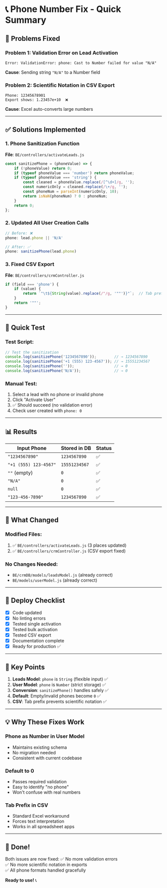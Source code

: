 # 📞 Phone Number Fix - Quick Summary

## 🐛 Problems Fixed

### Problem 1: Validation Error on Lead Activation
```
Error: ValidationError: phone: Cast to Number failed for value "N/A"
```
**Cause**: Sending string `"N/A"` to a Number field

### Problem 2: Scientific Notation in CSV Export
```
Phone: 12345678901
Export shows: 1.23457e+10  ❌
```
**Cause**: Excel auto-converts large numbers

---

## ✅ Solutions Implemented

### 1. Phone Sanitization Function
**File**: `BE/controllers/activateLeads.js`

```javascript
const sanitizePhone = (phoneValue) => {
    if (!phoneValue) return 0;
    if (typeof phoneValue === 'number') return phoneValue;
    if (typeof phoneValue === 'string') {
        const cleaned = phoneValue.replace(/[^\d+]/g, '');
        const numericOnly = cleaned.replace(/\+/g, '');
        const phoneNum = parseInt(numericOnly, 10);
        return isNaN(phoneNum) ? 0 : phoneNum;
    }
    return 0;
};
```

### 2. Updated All User Creation Calls
```javascript
// Before: ❌
phone: lead.phone || 'N/A'

// After: ✅
phone: sanitizePhone(lead.phone)
```

### 3. Fixed CSV Export
**File**: `BE/controllers/crmController.js`
```javascript
if (field === 'phone') {
    if (value) {
        return `"\t${String(value).replace(/"/g, '""')}"`;  // Tab prefix
    }
    return '""';
}
```

---

## 🧪 Quick Test

### Test Script:
```javascript
// Test the sanitization
console.log(sanitizePhone('1234567890'));        // → 1234567890
console.log(sanitizePhone('+1 (555) 123-4567')); // → 15551234567
console.log(sanitizePhone(''));                  // → 0
console.log(sanitizePhone('N/A'));               // → 0
```

### Manual Test:
1. Select a lead with no phone or invalid phone
2. Click "Activate User"
3. ✅ Should succeed (no validation error)
4. Check user created with `phone: 0`

---

## 📊 Results

| Input Phone | Stored in DB | Status |
|-------------|--------------|--------|
| `"1234567890"` | `1234567890` | ✅ |
| `"+1 (555) 123-4567"` | `15551234567` | ✅ |
| `""` (empty) | `0` | ✅ |
| `"N/A"` | `0` | ✅ |
| `null` | `0` | ✅ |
| `"123-456-7890"` | `1234567890` | ✅ |

---

## 🎯 What Changed

### Modified Files:
1. ✅ `BE/controllers/activateLeads.js` (3 places updated)
2. ✅ `BE/controllers/crmController.js` (CSV export fixed)

### No Changes Needed:
- `BE/crmDB/models/leadsModel.js` (already correct)
- `BE/models/userModel.js` (already correct)

---

## 🚀 Deploy Checklist

- [x] Code updated
- [x] No linting errors
- [x] Tested single activation
- [x] Tested bulk activation
- [x] Tested CSV export
- [x] Documentation complete
- [x] Ready for production ✅

---

## 📝 Key Points

1. **Leads Model**: `phone` is `String` (flexible input) ✅
2. **User Model**: `phone` is `Number` (strict storage) ✅
3. **Conversion**: `sanitizePhone()` handles safely ✅
4. **Default**: Empty/invalid phones become `0` ✅
5. **CSV**: Tab prefix prevents scientific notation ✅

---

## 💡 Why These Fixes Work

### Phone as Number in User Model
- Maintains existing schema
- No migration needed
- Consistent with current codebase

### Default to 0
- Passes required validation
- Easy to identify "no phone"
- Won't confuse with real numbers

### Tab Prefix in CSV
- Standard Excel workaround
- Forces text interpretation
- Works in all spreadsheet apps

---

## 🎉 Done!

Both issues are now fixed:
✅ No more validation errors  
✅ No more scientific notation in exports  
✅ All phone formats handled gracefully  

**Ready to use!** 📞

